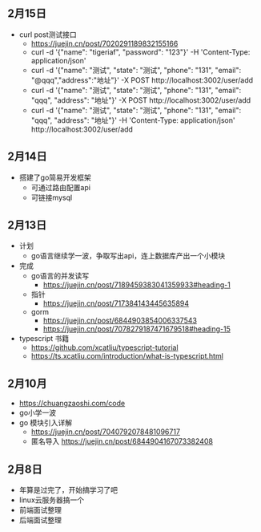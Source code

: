 
## 2月15日
- curl post测试接口
  - https://juejin.cn/post/7020291189832155166
  - curl -d '{"name": "tigeriaf", "password": "123"}' -H 'Content-Type: application/json'
  - curl -d '{"name": "测试", "state": "测试", "phone": "131", "email": "@qqq","address":"地址"}' -X POST http://localhost:3002/user/add
  - curl -d '{"name": "测试", "state": "测试", "phone": "131", "email": "qqq", "address": "地址"}' -X POST http://localhost:3002/user/add
  - curl -d '{"name": "测试", "state": "测试", "phone": "131", "email": "qqq", "address": "地址"}' -H 'Content-Type: application/json' http://localhost:3002/user/add
## 2月14日
- 搭建了go简易开发框架
  - 可通过路由配置api
  - 可链接mysql
## 2月13日
- 计划
  - go语言继续学一波，争取写出api，连上数据库产出一个小模块
- 完成
  - go语言的并发读写
    - https://juejin.cn/post/7189459383041359933#heading-1
  - 指针
    - https://juejin.cn/post/717384143445635894
  - gorm
    - https://juejin.cn/post/6844903854006337543
    - https://juejin.cn/post/7078279187471679518#heading-15
- typescript 书籍
  - https://github.com/xcatliu/typescript-tutorial
  - https://ts.xcatliu.com/introduction/what-is-typescript.html
## 2月10月
- https://chuangzaoshi.com/code
- go小学一波
- go 模块引入详解
  - https://juejin.cn/post/7040792078481096717
  -  匿名导入 https://juejin.cn/post/6844904167073382408
## 2月8日
  - 年算是过完了，开始搞学习了吧
  - linux云服务器搞一个
  - 前端面试整理
  - 后端面试整理
